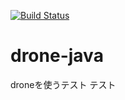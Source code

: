 [![Build Status](http://160.16.72.246:8080/api/badge/github.com/53ningen/drone-java/status.svg?branch=master)](http://160.16.72.246:8080/github.com/53ningen/drone-java)


drone-java
====

droneを使うテスト
テスト

